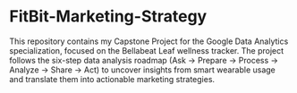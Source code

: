 # FitBit-Marketing-Strategy
This repository contains my Capstone Project for the Google Data Analytics specialization, focused on the Bellabeat Leaf wellness tracker. The project follows the six-step data analysis roadmap (Ask → Prepare → Process → Analyze → Share → Act) to uncover insights from smart wearable usage and translate them into actionable marketing strategies.
